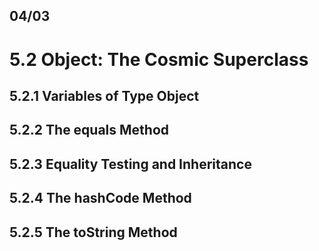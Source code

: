 ## 04/03

# 5.2 Object: The Cosmic Superclass
## 5.2.1 Variables of Type Object
## 5.2.2 The equals Method
## 5.2.3 Equality Testing and Inheritance 
## 5.2.4 The hashCode Method
## 5.2.5 The toString Method